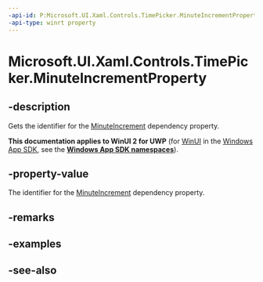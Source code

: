 ```yaml
---
-api-id: P:Microsoft.UI.Xaml.Controls.TimePicker.MinuteIncrementProperty
-api-type: winrt property
---
```


<!-- Property syntax
public Windows.UI.Xaml.DependencyProperty MinuteIncrementProperty { get; }
-->

# Microsoft.UI.Xaml.Controls.TimePicker.MinuteIncrementProperty

## -description
Gets the identifier for the [MinuteIncrement](timepicker_minuteincrement.md) dependency property.

**This documentation applies to WinUI 2 for UWP** (for [WinUI](/windows/apps/winui/winui3/) in the [Windows App SDK](/windows/apps/windows-app-sdk/), see the **[Windows App SDK namespaces](/windows/windows-app-sdk/api/winrt/)**).

## -property-value
The identifier for the [MinuteIncrement](timepicker_minuteincrement.md) dependency property.

## -remarks

## -examples

## -see-also

